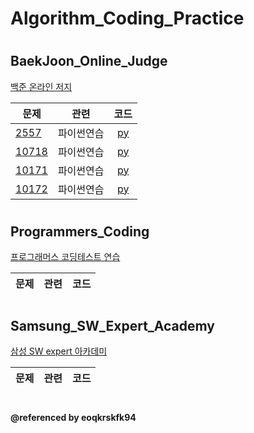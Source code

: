 # Algorithm_Coding_Practice
#
## BaekJoon_Online_Judge
[백준 온라인 저지](https://www.acmicpc.net/)

| 문제 | 관련 | 코드 |  
| ------------- | ------------- |:-------------:|
| [2557](https://www.acmicpc.net/problem/2557) | 파이썬연습 | [py](BaekJoon_Online_Judge/2557.py)| 
| [10718](https://www.acmicpc.net/problem/10718) | 파이썬연습 | [py](BaekJoon_Online_Judge/10718.py)| 
| [10171](https://www.acmicpc.net/problem/10171) | 파이썬연습 | [py](BaekJoon_Online_Judge/10171.py)| 
| [10172](https://www.acmicpc.net/problem/10172) | 파이썬연습 | [py](BaekJoon_Online_Judge/10172.py)|

#
#
## Programmers_Coding
[프로그래머스 코딩테스트 연습](https://programmers.co.kr/learn/challenges)

| 문제 | 관련 | 코드 |  
| ------------- | ------------- |:-------------:|

#
#
## Samsung_SW_Expert_Academy
[삼성 SW expert 아카데미](https://swexpertacademy.com/main/main.do)

| 문제 | 관련 | 코드 |  
| ------------- | ------------- |:-------------:|

#
#
#### @referenced by eoqkrskfk94
